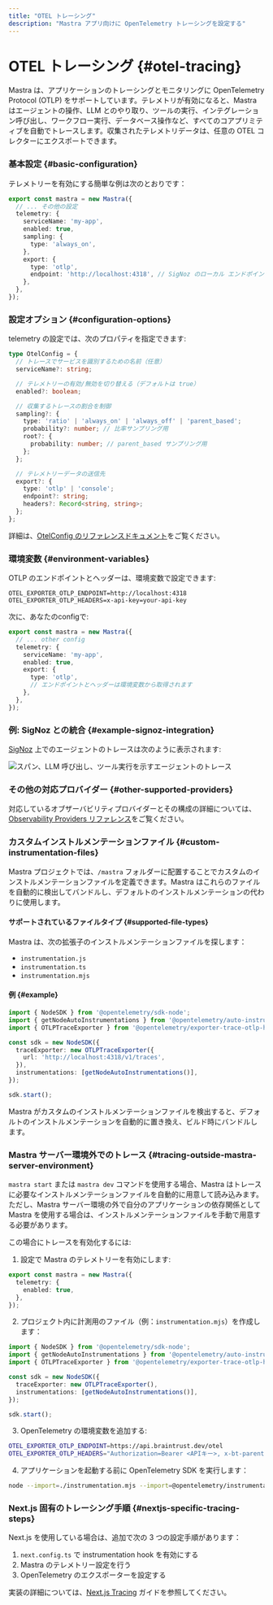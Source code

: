 ```yaml
---
title: "OTEL トレーシング"
description: "Mastra アプリ向けに OpenTelemetry トレーシングを設定する"
---
```


# OTEL トレーシング \{#otel-tracing\}

Mastra は、アプリケーションのトレーシングとモニタリングに OpenTelemetry Protocol (OTLP) をサポートしています。テレメトリが有効になると、Mastra はエージェントの操作、LLM とのやり取り、ツールの実行、インテグレーション呼び出し、ワークフロー実行、データベース操作など、すべてのコアプリミティブを自動でトレースします。収集されたテレメトリデータは、任意の OTEL コレクターにエクスポートできます。

### 基本設定 \{#basic-configuration\}

テレメトリーを有効にする簡単な例は次のとおりです：

```ts filename="mastra.config.ts" showLineNumbers copy
export const mastra = new Mastra({
  // ... その他の設定
  telemetry: {
    serviceName: 'my-app',
    enabled: true,
    sampling: {
      type: 'always_on',
    },
    export: {
      type: 'otlp',
      endpoint: 'http://localhost:4318', // SigNoz のローカル エンドポイント
    },
  },
});
```

### 設定オプション \{#configuration-options\}

telemetry の設定では、次のプロパティを指定できます:

```ts
type OtelConfig = {
  // トレースでサービスを識別するための名前（任意）
  serviceName?: string;

  // テレメトリーの有効/無効を切り替える（デフォルトは true）
  enabled?: boolean;

  // 収集するトレースの割合を制御
  sampling?: {
    type: 'ratio' | 'always_on' | 'always_off' | 'parent_based';
    probability?: number; // 比率サンプリング用
    root?: {
      probability: number; // parent_based サンプリング用
    };
  };

  // テレメトリーデータの送信先
  export?: {
    type: 'otlp' | 'console';
    endpoint?: string;
    headers?: Record<string, string>;
  };
};
```

詳細は、[OtelConfig のリファレンスドキュメント](/docs/reference/observability/otel-tracing/otel-config)をご覧ください。

### 環境変数 \{#environment-variables\}

OTLP のエンドポイントとヘッダーは、環境変数で設定できます:

```env filename=".env" copy
OTEL_EXPORTER_OTLP_ENDPOINT=http://localhost:4318
OTEL_EXPORTER_OTLP_HEADERS=x-api-key=your-api-key
```

次に、あなたのconfigで:

```ts filename="mastra.config.ts" showLineNumbers copy
export const mastra = new Mastra({
  // ... other config
  telemetry: {
    serviceName: 'my-app',
    enabled: true,
    export: {
      type: 'otlp',
      // エンドポイントとヘッダーは環境変数から取得されます
    },
  },
});
```

### 例: SigNoz との統合 \{#example-signoz-integration\}

[SigNoz](https://signoz.io) 上でのエージェントのトレースは次のように表示されます:

![スパン、LLM 呼び出し、ツール実行を示すエージェントのトレース](/img/signoz-telemetry-demo.png)

### その他の対応プロバイダー \{#other-supported-providers\}

対応しているオブザーバビリティプロバイダーとその構成の詳細については、[Observability Providers リファレンス](/docs/reference/observability/otel-tracing/providers/)をご覧ください。

### カスタムインストルメンテーションファイル \{#custom-instrumentation-files\}

Mastra プロジェクトでは、`/mastra` フォルダーに配置することでカスタムのインストルメンテーションファイルを定義できます。Mastra はこれらのファイルを自動的に検出してバンドルし、デフォルトのインストルメンテーションの代わりに使用します。

#### サポートされているファイルタイプ \{#supported-file-types\}

Mastra は、次の拡張子のインストルメンテーションファイルを探します：

* `instrumentation.js`
* `instrumentation.ts`
* `instrumentation.mjs`

#### 例 \{#example\}

```ts filename="/mastra/instrumentation.ts" showLineNumbers copy
import { NodeSDK } from '@opentelemetry/sdk-node';
import { getNodeAutoInstrumentations } from '@opentelemetry/auto-instrumentations-node';
import { OTLPTraceExporter } from '@opentelemetry/exporter-trace-otlp-http';

const sdk = new NodeSDK({
  traceExporter: new OTLPTraceExporter({
    url: 'http://localhost:4318/v1/traces',
  }),
  instrumentations: [getNodeAutoInstrumentations()],
});

sdk.start();
```

Mastra がカスタムのインストルメンテーションファイルを検出すると、デフォルトのインストルメンテーションを自動的に置き換え、ビルド時にバンドルします。

### Mastra サーバー環境外でのトレース \{#tracing-outside-mastra-server-environment\}

`mastra start` または `mastra dev` コマンドを使用する場合、Mastra はトレースに必要なインストルメンテーションファイルを自動的に用意して読み込みます。ただし、Mastra サーバー環境の外で自分のアプリケーションの依存関係として Mastra を使用する場合は、インストルメンテーションファイルを手動で用意する必要があります。

この場合にトレースを有効化するには:

1. 設定で Mastra のテレメトリーを有効にします:

```typescript
export const mastra = new Mastra({
  telemetry: {
    enabled: true,
  },
});
```

2. プロジェクト内に計測用のファイル（例：`instrumentation.mjs`）を作成します：

```typescript
import { NodeSDK } from '@opentelemetry/sdk-node';
import { getNodeAutoInstrumentations } from '@opentelemetry/auto-instrumentations-node';
import { OTLPTraceExporter } from '@opentelemetry/exporter-trace-otlp-http';

const sdk = new NodeSDK({
  traceExporter: new OTLPTraceExporter(),
  instrumentations: [getNodeAutoInstrumentations()],
});

sdk.start();
```

3. OpenTelemetry の環境変数を追加する:

```bash
OTEL_EXPORTER_OTLP_ENDPOINT=https://api.braintrust.dev/otel
OTEL_EXPORTER_OTLP_HEADERS="Authorization=Bearer <APIキー>, x-bt-parent=project_name:<プロジェクト名>"
```

4. アプリケーションを起動する前に OpenTelemetry SDK を実行します：

```bash
node --import=./instrumentation.mjs --import=@opentelemetry/instrumentation/hook.mjs src/index.js
```

### Next.js 固有のトレーシング手順 \{#nextjs-specific-tracing-steps\}

Next.js を使用している場合は、追加で次の 3 つの設定手順があります：

1. `next.config.ts` で instrumentation hook を有効にする
2. Mastra のテレメトリー設定を行う
3. OpenTelemetry のエクスポーターを設定する

実装の詳細については、[Next.js Tracing](./nextjs-tracing) ガイドを参照してください。